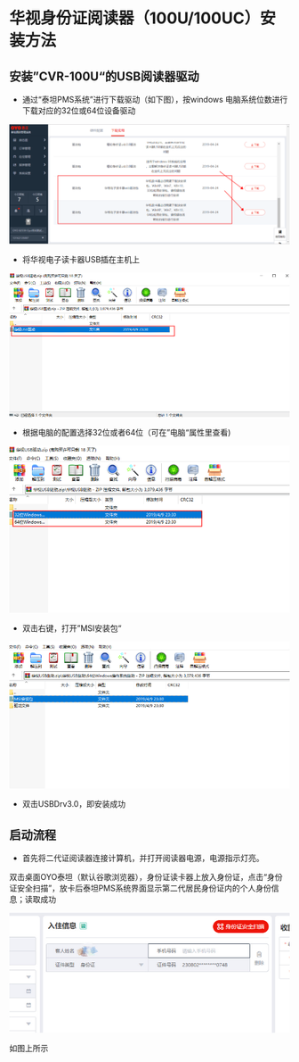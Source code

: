 # 华视身份证阅读器（100U/100UC）安装方法

## 安装”CVR-100U“的USB阅读器驱动

* 通过“泰坦PMS系统”进行下载驱动（如下图），按windows 电脑系统位数进行下载对应的32位或64位设备驱动

![](../../../../.gitbook/assets/image%20%28622%29.png)

* 将华视电子读卡器USB插在主机上

![](../../../../.gitbook/assets/image%20%28506%29.png)

* 根据电脑的配置选择32位或者64位（可在”电脑“属性里查看\)

![](../../../../.gitbook/assets/image%20%28154%29.png)

* 双击右键，打开”MSI安装包“

![](../../../../.gitbook/assets/image%20%28211%29.png)

* 双击USBDrv3.0，即安装成功

## 启动流程

* 首先将二代证阅读器连接计算机，并打开阅读器电源，电源指示灯亮。

双击桌面OYO泰坦（默认谷歌浏览器），身份证读卡器上放入身份证，点击“身份证安全扫描”，放卡后泰坦PMS系统界面显示第二代居民身份证内的个人身份信息；读取成功

![](../../../../.gitbook/assets/image%20%28681%29.png)

如图上所示

